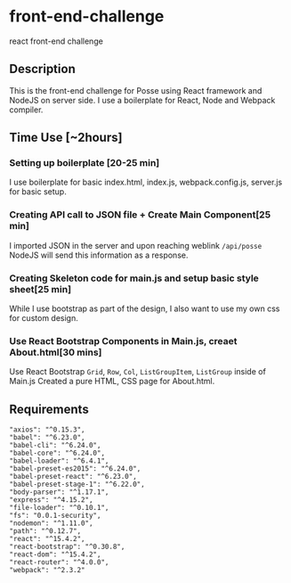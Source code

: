 # front-end-challenge
react front-end challenge

## Description 
  This is the front-end challenge for Posse using React framework and NodeJS on server side.
  I use a boilerplate for React, Node and Webpack compiler.

## Time Use [~2hours]

### Setting up boilerplate [20-25 min]
  I use boilerplate for basic index.html, index.js, webpack.config.js, server.js for basic setup.
  
### Creating API call to JSON file + Create Main Component[25 min]
  I imported JSON in the server and upon reaching weblink `/api/posse` NodeJS will send this
  information as a response.
  
### Creating Skeleton code for main.js and setup basic style sheet[25 min]
  While I use bootstrap as part of the design, I also want to use my own css for custom design.

### Use React Bootstrap Components in Main.js, creaet About.html[30 mins]
  Use React Bootstrap `Grid`, `Row`, `Col`, `ListGroupItem`, `ListGroup` inside of Main.js
  Created a pure HTML, CSS page for About.html.
  

## Requirements
    "axios": "^0.15.3",
    "babel": "^6.23.0",
    "babel-cli": "^6.24.0",
    "babel-core": "^6.24.0",
    "babel-loader": "^6.4.1",
    "babel-preset-es2015": "^6.24.0",
    "babel-preset-react": "^6.23.0",
    "babel-preset-stage-1": "^6.22.0",
    "body-parser": "^1.17.1",
    "express": "^4.15.2",
    "file-loader": "^0.10.1",
    "fs": "0.0.1-security",
    "nodemon": "^1.11.0",
    "path": "^0.12.7",
    "react": "^15.4.2",
    "react-bootstrap": "^0.30.8",
    "react-dom": "^15.4.2",
    "react-router": "^4.0.0",
    "webpack": "^2.3.2"
##
